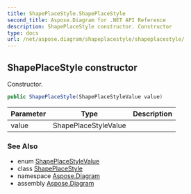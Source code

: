 ```yaml
---
title: ShapePlaceStyle.ShapePlaceStyle
second_title: Aspose.Diagram for .NET API Reference
description: ShapePlaceStyle constructor. Constructor
type: docs
url: /net/aspose.diagram/shapeplacestyle/shapeplacestyle/
---
```

## ShapePlaceStyle constructor

Constructor.

```csharp
public ShapePlaceStyle(ShapePlaceStyleValue value)
```

| Parameter | Type | Description |
| --- | --- | --- |
| value | ShapePlaceStyleValue |  |

### See Also

* enum [ShapePlaceStyleValue](../../shapeplacestylevalue/)
* class [ShapePlaceStyle](../)
* namespace [Aspose.Diagram](../../shapeplacestyle/)
* assembly [Aspose.Diagram](../../../)


